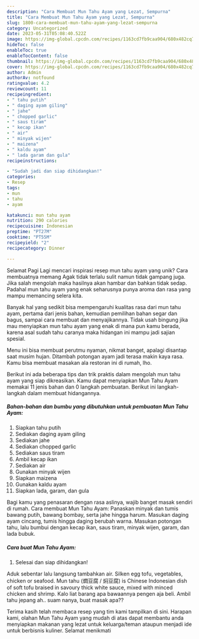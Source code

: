 ```yaml
---
description: "Cara Membuat Mun Tahu Ayam yang Lezat, Sempurna"
title: "Cara Membuat Mun Tahu Ayam yang Lezat, Sempurna"
slug: 1800-cara-membuat-mun-tahu-ayam-yang-lezat-sempurna
category: Uncategorized
date: 2023-05-31T05:08:40.522Z
image: https://img-global.cpcdn.com/recipes/1163cd7fb9caa904/680x482cq70/mun-tahu-ayam-foto-resep-utama.jpg
hideToc: false
enableToc: true
enableTocContent: false
thumbnail: https://img-global.cpcdn.com/recipes/1163cd7fb9caa904/680x482cq70/mun-tahu-ayam-foto-resep-utama.jpg
cover: https://img-global.cpcdn.com/recipes/1163cd7fb9caa904/680x482cq70/mun-tahu-ayam-foto-resep-utama.jpg
author: Admin
authorAv: notfound
ratingvalue: 4.2
reviewcount: 11
recipeingredient:
- " tahu putih"
- " daging ayam giling"
- " jahe"
- " chopped garlic"
- " saus tiram"
- " kecap ikan"
- " air"
- " minyak wijen"
- " maizena"
- " kaldu ayam"
- " lada garam dan gula"
recipeinstructions:

- "Sudah jadi dan siap dihidangkan!"
categories:
- Resep
tags:
- mun
- tahu
- ayam

katakunci: mun tahu ayam 
nutrition: 290 calories
recipecuisine: Indonesian
preptime: "PT27M"
cooktime: "PT55M"
recipeyield: "2"
recipecategory: Dinner

---
```



Selamat Pagi Lagi mencari inspirasi resep mun tahu ayam yang unik? Cara membuatnya memang Agak tidak terlalu sulit namun tidak gampang juga. Jika salah mengolah maka hasilnya akan hambar dan bahkan tidak sedap. Padahal mun tahu ayam yang enak seharusnya punya aroma dan rasa yang mampu memancing selera kita.


Banyak hal yang sedikit bisa mempengaruhi kualitas rasa dari mun tahu ayam, pertama dari jenis bahan, kemudian pemilihan bahan segar dan bagus, sampai cara membuat dan menyajikannya. Tidak usah bingung jika mau menyiapkan mun tahu ayam yang enak di mana pun kamu berada, karena asal sudah tahu caranya maka hidangan ini mampu jadi sajian spesial.

Menu ini bisa membuat perutmu nyaman, nikmat banget, apalagi disantap saat musim hujan. Ditambah potongan ayam jadi terasa makin kaya rasa. Kamu bisa membuat masakan ala restoran ini di rumah, lho.


Berikut ini ada beberapa tips dan trik praktis dalam mengolah mun tahu ayam yang siap dikreasikan. Kamu dapat menyiapkan Mun Tahu Ayam memakai 11 jenis bahan dan 0 langkah pembuatan. Berikut ini langkah-langkah dalam membuat hidangannya.

<!--inarticleads1-->

##### Bahan-bahan dan bumbu yang dibutuhkan untuk pembuatan Mun Tahu Ayam:

1. Siapkan  tahu putih
1. Sediakan  daging ayam giling
1. Sediakan  jahe
1. Sediakan  chopped garlic
1. Sediakan  saus tiram
1. Ambil  kecap ikan
1. Sediakan  air
1. Gunakan  minyak wijen
1. Siapkan  maizena
1. Gunakan  kaldu ayam
1. Siapkan  lada, garam, dan gula


Bagi kamu yang penasaran dengan rasa aslinya, wajib banget masak sendiri di rumah. Cara membuat Mun Tahu Ayam: Panaskan minyak dan tumis bawang putih, bawang bombay, serta jahe hingga harum. Masukan daging ayam cincang, tumis hingga daging berubah warna. Masukan potongan tahu, lalu bumbui dengan kecap ikan, saus tiram, minyak wijen, garam, dan lada bubuk. 

<!--inarticleads2-->

##### Cara buat Mun Tahu Ayam:


1. Selesai dan siap dihidangkan!

Aduk sebentar lalu langsung tambahkan air. Silken egg tofu, vegetables, chicken or seafood. Mun tahu (燜豆腐 / 焖豆腐) is Chinese Indonesian dish of soft tofu braised in savoury thick white sauce, mixed with minced chicken and shrimp. Kalo liat barang apa bawaannya pengen aja beli. Ambil tahu jepang ah.. suam nanya, buat masak apa?? 

Terima kasih telah membaca resep yang tim kami tampilkan di sini. Harapan kami, olahan Mun Tahu Ayam yang mudah di atas dapat membantu anda menyiapkan makanan yang lezat untuk keluarga/teman ataupun menjadi ide untuk berbisnis kuliner. Selamat menikmati
